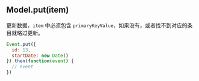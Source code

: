## Model.put(item)

更新数据，`item` 中必须包含 `primaryKeyValue`，如果没有，或者找不到对应的条目就略过更新。

```javascript
Event.put({
  id: 13,
  startDate: new Date()
}).then(function(event) {
  // event
})
```